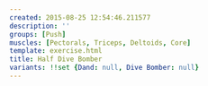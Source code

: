 ```yaml
---
created: 2015-08-25 12:54:46.211577
description: ''
groups: [Push]
muscles: [Pectorals, Triceps, Deltoids, Core]
template: exercise.html
title: Half Dive Bomber
variants: !!set {Dand: null, Dive Bomber: null}
---
```


